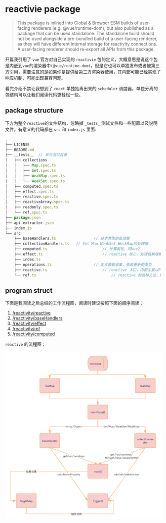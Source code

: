 # reactivie package

> This package is inlined into Global & Browser ESM builds of user-facing renderers (e.g. @vue/runtime-dom), but also published as a package that can be used standalone. The standalone build should not be used alongside a pre-bundled build of a user-facing renderer, as they will have different internal storage for reactivity connections. A user-facing renderer should re-export all APIs from this package.

开篇我引用了 `vue` 官方对自己实现的 `reactivie` 包的定义，大概意思是说这个包是内嵌到`vue`的渲染器中`(@vue/runtime-dom)`，但是它也可以单独发布或者被第三方引用，需要注意的是如果你是提供给第三方渲染器使用，其内部可能已经实现了响应机制，可能出现兼容问题。

看完介绍不禁让我想到了 `react` 单独抽离出来的 `scheduler` 调度器，单独分离的包结构可以让我们阅读代码更轻松一些。

## package structure

下方为整个`reactive`的文件结构，忽略掉 `_tests_` 测试文件和一些配置以及说明文件，有意义的代码都在 `src` 和 `index.js` 里面:

```js
.
├── LICENSE
├── README.md
├── __tests__  // 单元测试目录
│   ├── collections
│   │   ├── Map.spec.ts
│   │   ├── Set.spec.ts
│   │   ├── WeakMap.spec.ts
│   │   └── WeakSet.spec.ts
│   ├── computed.spec.ts
│   ├── effect.spec.ts
│   ├── reactive.spec.ts
│   ├── reactiveArray.spec.ts
│   ├── readonly.spec.ts
│   └── ref.spec.ts
├── package.json
├── api-extractor.json
├── index.js
└── src
    ├── baseHandlers.ts 				// 基本类型的处理器
    ├── collectionHandlers.ts  	// Set Map WeakSet WeckMap的处理器
    ├── computed.ts 						// 计算属性，同Vue2
    ├── effect.ts 							// reactive 核心，处理依赖收集，依赖更新
    ├── index.ts
    ├── operations.ts 					// 定义依赖收集，依赖更新的类型
    ├── reactive.ts 						// reactive 入口，内部主要以Proxy实现
    └── ref.ts 									// reactive 的变种方法，Proxy处理不了值类型的响应，Ref来处理
```

## program struct

下面是我阅读之后总结的工作流程图，阅读时建议按照下面的顺序阅读：

1. [/reactivity/reactive](https://vue3js.cn/reactivity/reactive)
2. [/reactivity/baseHandlers](https://vue3js.cn/reactivity/baseHandlers)
3. [/reactivity/effect](https://vue3js.cn/reactivity/effect)
4. [/reactivity/ref](https://vue3js.cn/reactivity/ref)
5. [/reactivity/computed](https://vue3js.cn/reactivity/computed)

`reactive` 的流程图：

<img src="assets/c2344a60-cd86-11ea-ae44-f5d67be454e7.png" alt="img" style="zoom:80%;" />

